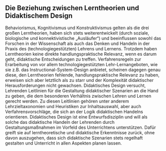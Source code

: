 <!-- filename: 00_Didaktisches_Handeln.md -->
<!-- title: Didaktisches Handeln -->

<!-- tags: #lerntheorie,#einfuehrung,#paedagogikpsychologie,#theorieforschung -->
<!-- authors: Gabi Reinmann -->

## Die Beziehung zwischen Lerntheorien und Didaktischem Design

Behaviorismus, Kognitivismus und Konstruktivismus gelten als die drei großen Lerntheorien, haben sich stets weiterentwickelt (durch soziale, biologische und konnektivistische „Ausläufer“) und beeinflussen sowohl das Forschen in der Wissenschaft als auch das Denken und Handeln in der Praxis des (technologiegestützten) Lehrens und Lernens. Trotzdem haben Lerntheorien keine direkte handlungspraktische Relevanz, wenn es darum geht, didaktische Entscheidungen zu treffen. Verfahrensregeln zur Erarbeitung von vor allem technologiegestützten Lehr-Lernangeboten, wie sie z.B. das Instructional-System-Design anbietet, scheinen dagegen genau diese, den Lerntheorien fehlende, handlungspraktische Relevanz zu haben, erweisen sich aber letztlich als zu starr und der Komplexität didaktischer Herausforderungen nicht gewachsen. Didaktisches Design versucht, Lehrenden Leitlinien für die Gestaltung didaktischer Szenarien an die Hand zu geben, die dem besonderen Verhältnis zwischen Lehren und Lernen gerecht werden. Zu diesen Leitlinien gehören unter anderem Lehrzieltaxonomien und Heuristiken zur Inhaltsauswahl, aber auch Verfahrensvorschläge, die sich an der Logik didaktischen Handelns orientieren. Didaktisches Design ist eine Entwurfsdisziplin und will als solche das didaktische Handeln der Lehrenden durch Gestaltungsmaßnahmen im Vorfeld des Unterrichtens unterstützen. Dafür greift sie auf lerntheoretische und didaktische Erkenntnisse zurück, ohne davon auszugehen, dass sich didaktische Szenarien stets regelhaft gestalten und Unterricht in allen Aspekten planen lassen.

